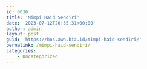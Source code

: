 ```yaml
---
id: 6036
title: 'Mimpi Haid Sendiri'
date: '2023-07-12T20:35:31+00:00'
author: admin
layout: post
guid: 'https://bos.awn.biz.id/mimpi-haid-sendiri/'
permalink: /mimpi-haid-sendiri/
categories:
    - Uncategorized
---
```



